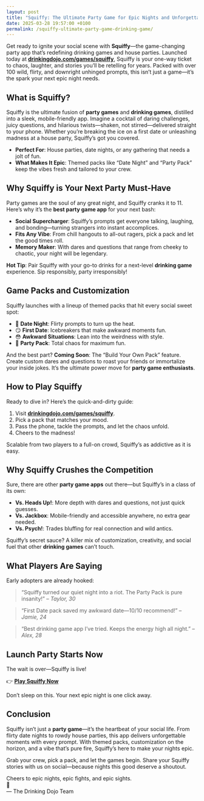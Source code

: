 ```yaml
---
layout: post
title: "Squiffy: The Ultimate Party Game for Epic Nights and Unforgettable Memories"
date: 2025-03-28 19:57:00 +0100
permalink: /squiffy-ultimate-party-game-drinking-game/
---
```


Get ready to ignite your social scene with **Squiffy**—the game-changing party app that’s redefining drinking games and house parties. Launched today at [**drinkingdojo.com/games/squiffy**](https://drinkingdojo.com/games/squiffy), Squiffy is your one-way ticket to chaos, laughter, and stories you’ll be retelling for years. Packed with over 100 wild, flirty, and downright unhinged prompts, this isn’t just a game—it’s the spark your next epic night needs.

<script type="application/ld+json">
{
  "@context": "https://schema.org",
  "@type": "Article",
  "headline": "Squiffy: The Ultimate Party Game for Epic Nights and Unforgettable Memories",
  "description": "Discover Squiffy, the revolutionary party game app that’s perfect for drinking games, house parties, and epic nights with friends. Play now at drinkingdojo.com!",
  "author": {
    "@type": "Person",
    "name": "Drinking Dojo Team"
  },
  "datePublished": "2025-03-27",
  "publisher": {
    "@type": "Organization",
    "name": "Drinking Dojo",
    "logo": {
      "@type": "ImageObject",
      "url": "https://drinkingdojo.com/resources/images/logo/dojoIcon.svg"
    }
  },
  "image": "https://media.giphy.com/media/l0MYt5jPR6QX5pnqM/giphy.gif",
  "mainEntityOfPage": {
    "@type": "WebPage",
    "@id": "https://blog.drinkingdojo.com/squiffy-ultimate-party-game-drinking-game/"
  }
}
</script>

## What is Squiffy?

Squiffy is the ultimate fusion of **party games** and **drinking games**, distilled into a sleek, mobile-friendly app. Imagine a cocktail of daring challenges, juicy questions, and hilarious twists—shaken, not stirred—delivered straight to your phone. Whether you’re breaking the ice on a first date or unleashing madness at a house party, Squiffy’s got you covered.

- **Perfect For**: House parties, date nights, or any gathering that needs a jolt of fun.
- **What Makes It Epic**: Themed packs like “Date Night” and “Party Pack” keep the vibes fresh and tailored to your crew.

## Why Squiffy is Your Next Party Must-Have

Party games are the soul of any great night, and Squiffy cranks it to 11. Here’s why it’s the **best party game app** for your next bash:

- **Social Supercharger**: Squiffy’s prompts get everyone talking, laughing, and bonding—turning strangers into instant accomplices.
- **Fits Any Vibe**: From chill hangouts to all-out ragers, pick a pack and let the good times roll.
- **Memory Maker**: With dares and questions that range from cheeky to chaotic, your night will be legendary.

**Hot Tip**: Pair Squiffy with your go-to drinks for a next-level **drinking game** experience. Sip responsibly, party irresponsibly!

## Game Packs and Customization

Squiffy launches with a lineup of themed packs that hit every social sweet spot:

- 💋 **Date Night**: Flirty prompts to turn up the heat.
- 😏 **First Date**: Icebreakers that make awkward moments fun.
- 😳 **Awkward Situations**: Lean into the weirdness with style.
- 👀 **Party Pack**: Total chaos for maximum fun.

And the best part? **Coming Soon**: The “Build Your Own Pack” feature. Create custom dares and questions to roast your friends or immortalize your inside jokes. It’s the ultimate power move for **party game enthusiasts**.

## How to Play Squiffy

Ready to dive in? Here’s the quick-and-dirty guide:

1. Visit [**drinkingdojo.com/games/squiffy**](https://drinkingdojo.com/games/squiffy).
2. Pick a pack that matches your mood.
3. Pass the phone, tackle the prompts, and let the chaos unfold.
4. Cheers to the madness!

Scalable from two players to a full-on crowd, Squiffy’s as addictive as it is easy.

## Why Squiffy Crushes the Competition

Sure, there are other **party game apps** out there—but Squiffy’s in a class of its own:

- **Vs. Heads Up!**: More depth with dares and questions, not just quick guesses.
- **Vs. Jackbox**: Mobile-friendly and accessible anywhere, no extra gear needed.
- **Vs. Psych!**: Trades bluffing for real connection and wild antics.

Squiffy’s secret sauce? A killer mix of customization, creativity, and social fuel that other **drinking games** can’t touch.

## What Players Are Saying

Early adopters are already hooked:

> “Squiffy turned our quiet night into a riot. The Party Pack is pure insanity!” – *Taylor, 30*

> “First Date pack saved my awkward date—10/10 recommend!” – *Jamie, 24*

> “Best drinking game app I’ve tried. Keeps the energy high all night.” – *Alex, 28*

## Launch Party Starts Now

The wait is over—Squiffy is live!

👉 [**Play Squiffy Now**](https://drinkingdojo.com/games/squiffy)

Don’t sleep on this. Your next epic night is one click away.

## Conclusion

Squiffy isn’t just a **party game**—it’s the heartbeat of your social life. From flirty date nights to rowdy house parties, this app delivers unforgettable moments with every prompt. With themed packs, customization on the horizon, and a vibe that’s pure fire, Squiffy’s here to make your nights epic.

Grab your crew, pick a pack, and let the games begin. Share your Squiffy stories with us on social—because nights this good deserve a shoutout.

Cheers to epic nights, epic fights, and epic sights.  
🥂  
— The Drinking Dojo Team
